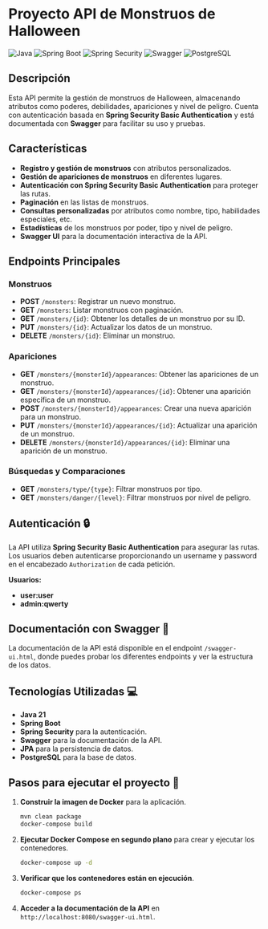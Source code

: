# Proyecto API de Monstruos de Halloween 

![Java](https://img.shields.io/badge/Java-ED8B00?style=for-the-badge&logo=java&logoColor=white)
![Spring Boot](https://img.shields.io/badge/Spring%20Boot-6DB33F?style=for-the-badge&logo=spring&logoColor=white)
![Spring Security](https://img.shields.io/badge/Spring%20Security-6DB33F?style=for-the-badge&logo=spring&logoColor=white)
![Swagger](https://img.shields.io/badge/Swagger-85EA2D?style=for-the-badge&logo=swagger&logoColor=black)
![PostgreSQL](https://img.shields.io/badge/PostgreSQL-316192?style=for-the-badge&logo=postgresql&logoColor=white)


## Descripción 

Esta API permite la gestión de monstruos de Halloween, almacenando atributos como poderes, debilidades, apariciones y nivel de peligro. Cuenta con autenticación basada en **Spring Security Basic Authentication** y está documentada con **Swagger** para facilitar su uso y pruebas.

## Características
- **Registro y gestión de monstruos** con atributos personalizados.
- **Gestión de apariciones de monstruos** en diferentes lugares.
- **Autenticación con Spring Security Basic Authentication** para proteger las rutas.
- **Paginación** en las listas de monstruos.
- **Consultas personalizadas** por atributos como nombre, tipo, habilidades especiales, etc.
- **Estadísticas** de los monstruos por poder, tipo y nivel de peligro.
- **Swagger UI** para la documentación interactiva de la API.
  
## Endpoints Principales

### Monstruos
- **POST** `/monsters`: Registrar un nuevo monstruo.
- **GET** `/monsters`: Listar monstruos con paginación.
- **GET** `/monsters/{id}`: Obtener los detalles de un monstruo por su ID.
- **PUT** `/monsters/{id}`: Actualizar los datos de un monstruo.
- **DELETE** `/monsters/{id}`: Eliminar un monstruo.

### Apariciones
- **GET** `/monsters/{monsterId}/appearances`: Obtener las apariciones de un monstruo.
- **GET** `/monsters/{monsterId}/appearances/{id}`: Obtener una aparición específica de un monstruo.
- **POST** `/monsters/{monsterId}/appearances`: Crear una nueva aparición para un monstruo.
- **PUT** `/monsters/{monsterId}/appearances/{id}`: Actualizar una aparición de un monstruo.
- **DELETE** `/monsters/{monsterId}/appearances/{id}`: Eliminar una aparición de un monstruo.

### Búsquedas y Comparaciones
- **GET** `/monsters/type/{type}`: Filtrar monstruos por tipo.
- **GET** `/monsters/danger/{level}`: Filtrar monstruos por nivel de peligro.

## Autenticación 🔒

La API utiliza **Spring Security Basic Authentication** para asegurar las rutas. Los usuarios deben autenticarse proporcionando un username y password en el encabezado `Authorization` de cada petición.

**Usuarios:**
- **user:user**
- **admin:qwerty**

## Documentación con Swagger 📜

La documentación de la API está disponible en el endpoint `/swagger-ui.html`, donde puedes probar los diferentes endpoints y ver la estructura de los datos.


## Tecnologías Utilizadas 💻
- **Java 21**
- **Spring Boot**
- **Spring Security** para la autenticación.
- **Swagger** para la documentación de la API.
- **JPA** para la persistencia de datos.
- **PostgreSQL** para la base de datos.


## Pasos para ejecutar el proyecto 🚀

1. **Construir la imagen de Docker** para la aplicación.

    ```sh
    mvn clean package
    docker-compose build
    ```

2. **Ejecutar Docker Compose en segundo plano** para crear y ejecutar los contenedores.

    ```sh
    docker-compose up -d
    ```

3. **Verificar que los contenedores están en ejecución**.

    ```sh
    docker-compose ps
    ```
4. **Acceder a la documentación de la API** en `http://localhost:8080/swagger-ui.html`.
